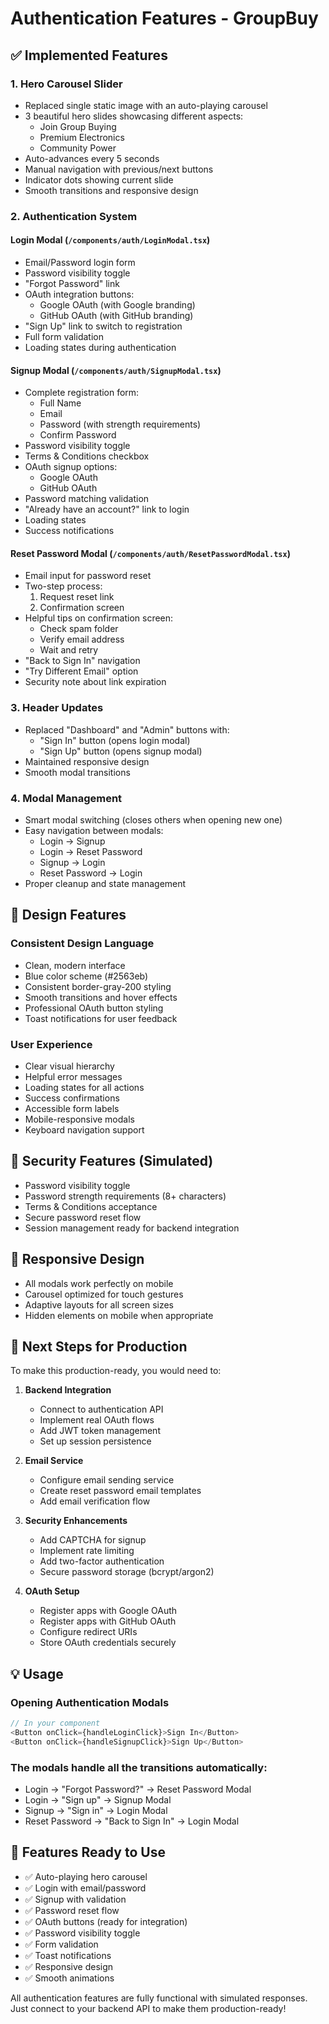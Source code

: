 # Authentication Features - GroupBuy

## ✅ Implemented Features

### 1. **Hero Carousel Slider**
- Replaced single static image with an auto-playing carousel
- 3 beautiful hero slides showcasing different aspects:
  - Join Group Buying
  - Premium Electronics
  - Community Power
- Auto-advances every 5 seconds
- Manual navigation with previous/next buttons
- Indicator dots showing current slide
- Smooth transitions and responsive design

### 2. **Authentication System**

#### **Login Modal** (`/components/auth/LoginModal.tsx`)
- Email/Password login form
- Password visibility toggle
- "Forgot Password" link
- OAuth integration buttons:
  - Google OAuth (with Google branding)
  - GitHub OAuth (with GitHub branding)
- "Sign Up" link to switch to registration
- Full form validation
- Loading states during authentication

#### **Signup Modal** (`/components/auth/SignupModal.tsx`)
- Complete registration form:
  - Full Name
  - Email
  - Password (with strength requirements)
  - Confirm Password
- Password visibility toggle
- Terms & Conditions checkbox
- OAuth signup options:
  - Google OAuth
  - GitHub OAuth
- Password matching validation
- "Already have an account?" link to login
- Loading states
- Success notifications

#### **Reset Password Modal** (`/components/auth/ResetPasswordModal.tsx`)
- Email input for password reset
- Two-step process:
  1. Request reset link
  2. Confirmation screen
- Helpful tips on confirmation screen:
  - Check spam folder
  - Verify email address
  - Wait and retry
- "Back to Sign In" navigation
- "Try Different Email" option
- Security note about link expiration

### 3. **Header Updates**
- Replaced "Dashboard" and "Admin" buttons with:
  - "Sign In" button (opens login modal)
  - "Sign Up" button (opens signup modal)
- Maintained responsive design
- Smooth modal transitions

### 4. **Modal Management**
- Smart modal switching (closes others when opening new one)
- Easy navigation between modals:
  - Login → Signup
  - Login → Reset Password
  - Signup → Login
  - Reset Password → Login
- Proper cleanup and state management

## 🎨 Design Features

### Consistent Design Language
- Clean, modern interface
- Blue color scheme (#2563eb)
- Consistent border-gray-200 styling
- Smooth transitions and hover effects
- Professional OAuth button styling
- Toast notifications for user feedback

### User Experience
- Clear visual hierarchy
- Helpful error messages
- Loading states for all actions
- Success confirmations
- Accessible form labels
- Mobile-responsive modals
- Keyboard navigation support

## 🔐 Security Features (Simulated)
- Password visibility toggle
- Password strength requirements (8+ characters)
- Terms & Conditions acceptance
- Secure password reset flow
- Session management ready for backend integration

## 📱 Responsive Design
- All modals work perfectly on mobile
- Carousel optimized for touch gestures
- Adaptive layouts for all screen sizes
- Hidden elements on mobile when appropriate

## 🚀 Next Steps for Production

To make this production-ready, you would need to:

1. **Backend Integration**
   - Connect to authentication API
   - Implement real OAuth flows
   - Add JWT token management
   - Set up session persistence

2. **Email Service**
   - Configure email sending service
   - Create reset password email templates
   - Add email verification flow

3. **Security Enhancements**
   - Add CAPTCHA for signup
   - Implement rate limiting
   - Add two-factor authentication
   - Secure password storage (bcrypt/argon2)

4. **OAuth Setup**
   - Register apps with Google OAuth
   - Register apps with GitHub OAuth
   - Configure redirect URIs
   - Store OAuth credentials securely

## 💡 Usage

### Opening Authentication Modals
```typescript
// In your component
<Button onClick={handleLoginClick}>Sign In</Button>
<Button onClick={handleSignupClick}>Sign Up</Button>
```

### The modals handle all the transitions automatically:
- Login → "Forgot Password?" → Reset Password Modal
- Login → "Sign up" → Signup Modal
- Signup → "Sign in" → Login Modal
- Reset Password → "Back to Sign In" → Login Modal

## 🎯 Features Ready to Use
- ✅ Auto-playing hero carousel
- ✅ Login with email/password
- ✅ Signup with validation
- ✅ Password reset flow
- ✅ OAuth buttons (ready for integration)
- ✅ Password visibility toggle
- ✅ Form validation
- ✅ Toast notifications
- ✅ Responsive design
- ✅ Smooth animations

All authentication features are fully functional with simulated responses. Just connect to your backend API to make them production-ready!
